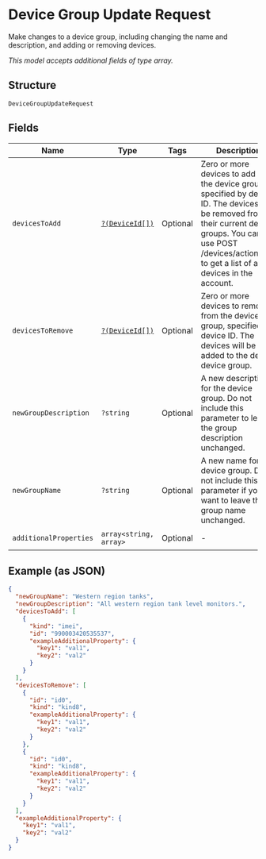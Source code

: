 
# Device Group Update Request

Make changes to a device group, including changing the name and description, and adding or removing devices.

*This model accepts additional fields of type array.*

## Structure

`DeviceGroupUpdateRequest`

## Fields

| Name | Type | Tags | Description | Getter | Setter |
|  --- | --- | --- | --- | --- | --- |
| `devicesToAdd` | [`?(DeviceId[])`](../../doc/models/device-id.md) | Optional | Zero or more devices to add to the device group, specified by device ID. The devices will be removed from their current device groups. You can use POST /devices/actions/list to get a list of all devices in the account. | getDevicesToAdd(): ?array | setDevicesToAdd(?array devicesToAdd): void |
| `devicesToRemove` | [`?(DeviceId[])`](../../doc/models/device-id.md) | Optional | Zero or more devices to remove from the device group, specified by device ID. The devices will be added to the default device group. | getDevicesToRemove(): ?array | setDevicesToRemove(?array devicesToRemove): void |
| `newGroupDescription` | `?string` | Optional | A new description for the device group. Do not include this parameter to leave the group description unchanged. | getNewGroupDescription(): ?string | setNewGroupDescription(?string newGroupDescription): void |
| `newGroupName` | `?string` | Optional | A new name for the device group. Do not include this parameter if you want to leave the group name unchanged. | getNewGroupName(): ?string | setNewGroupName(?string newGroupName): void |
| `additionalProperties` | `array<string, array>` | Optional | - | findAdditionalProperty(string key): array | additionalProperty(string key, array value): void |

## Example (as JSON)

```json
{
  "newGroupName": "Western region tanks",
  "newGroupDescription": "All western region tank level monitors.",
  "devicesToAdd": [
    {
      "kind": "imei",
      "id": "990003420535537",
      "exampleAdditionalProperty": {
        "key1": "val1",
        "key2": "val2"
      }
    }
  ],
  "devicesToRemove": [
    {
      "id": "id0",
      "kind": "kind8",
      "exampleAdditionalProperty": {
        "key1": "val1",
        "key2": "val2"
      }
    },
    {
      "id": "id0",
      "kind": "kind8",
      "exampleAdditionalProperty": {
        "key1": "val1",
        "key2": "val2"
      }
    }
  ],
  "exampleAdditionalProperty": {
    "key1": "val1",
    "key2": "val2"
  }
}
```

